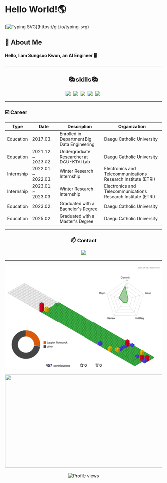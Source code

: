 # Hello World!🌎
[![Typing SVG](https://readme-typing-svg.herokuapp.com?font=Fira+Code&pause=1000&width=435&height=60&lines=I+am+a+passionate+AI+engineer.;Welcome+to+my+GitHub!)](https://git.io/typing-svg)

## 🚀 About Me
#### Hello, I am Sungsoo Kwon, an AI Engineer 🖥️


---

<div align="center">
<h2>📚skills📚</h2>
</div>
<p align="center">
  <img src="https://img.shields.io/badge/Python-3766AB?style=flat-square&logo=Python&logoColor=white"/></a>&nbsp
  <img src="https://img.shields.io/badge/TensorFlow-FF6F00?style=flat-square&logo=TensorFlow&logoColor=white"/></a>&nbsp
  <img src="https://img.shields.io/badge/Keras-D00000?style=flat-square&logo=Keras&logoColor=white"/></a>&nbsp
  <img src="https://img.shields.io/badge/Pytorch-%23EE4C2C?style=flat-square&logo=Pytorch&logoColor=white"/></a>&nbsp
  <img src="https://img.shields.io/badge/Hugging%20Face-%23FFD21E?style=flat-square&logo=HuggingFace&logoColor=white"/></a>&nbsp
  
</p>

---

  <h3>☑️ Career</h3>
  </p>

  | Type    |Date | Description                                    |  Organization                         |
  | ---------- |---------- | ---------------------------------------------- | ---------------------------------------------- |
  | Education |2017.03. | Enrolled in Department Big Data Engineering         | Daegu Catholic University |
  | Education |2021.12. ~ 2023.02. | Undergraduate Researcher at DCU-KTAI Lab  | Daegu Catholic University |
  | Internship |2022.01. ~ 2022.03. | Winter Research Internship | Electronics and Telecommunications Research Institute (ETRI) |
  | Internship |2023.01. ~ 2023.03. | Winter Research Internship | Electronics and Telecommunications Research Institute (ETRI) |
  | Education |2023.02. | Graduated with a Bachelor's Degree | Daegu Catholic University |
  | Education |2025.02. | Graduated with a Master's Degree | Daegu Catholic University |



---
<h3 align="center"> 📫 Contact  </h3>
<p align="center">
  <a href="mailto:thesng.k@gmail.com"><img src="https://img.shields.io/badge/mail-d14836?style=flat-square&logo=Gmail&logoColor=white&link=thesng.k@gmail.com"/></a>
</p>

---
![](./profile-3d-contrib/profile-gitblock.svg)

<p align="center">
<a href="https://www.solve-nyang.com"><img src="https://api.solve-nyang.com/compose/ksu0406" width="600" height="300"/></a>
<div align="center">

<div align="center">
  <img src="https://komarev.com/ghpvc/?username=SungsooKwon&label=Profile%20views&color=0e75b6&style=flat" alt="Profile views" />
</div>



